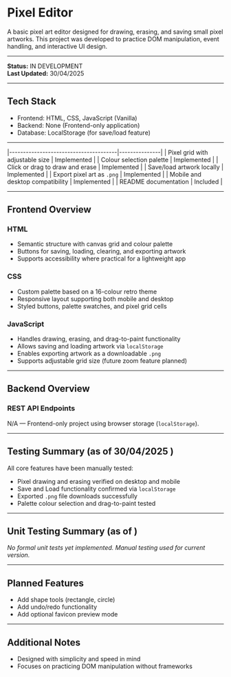 # Pixel Editor

A basic pixel art editor designed for drawing, erasing, and saving small pixel artworks. This project was developed to practice DOM manipulation, event handling, and interactive UI design.

---

**Status:** IN DEVELOPMENT  
**Last Updated:** 30/04/2025

---

## Tech Stack

- Frontend: HTML, CSS, JavaScript (Vanilla)
- Backend: None (Frontend-only application)
- Database: LocalStorage (for save/load feature)

---



|---------------------------------------|---------------|
| Pixel grid with adjustable size      | Implemented   |
| Colour selection palette             | Implemented   |
| Click or drag to draw and erase       | Implemented   |
| Save/load artwork locally             | Implemented   |
| Export pixel art as `.png`            | Implemented   |
| Mobile and desktop compatibility     | Implemented   |
| README documentation                 | Included      |

---

## Frontend Overview

### HTML
- Semantic structure with canvas grid and colour palette
- Buttons for saving, loading, clearing, and exporting artwork
- Supports accessibility where practical for a lightweight app

### CSS
- Custom palette based on a 16-colour retro theme
- Responsive layout supporting both mobile and desktop
- Styled buttons, palette swatches, and pixel grid cells

### JavaScript
- Handles drawing, erasing, and drag-to-paint functionality
- Allows saving and loading artwork via `localStorage`
- Enables exporting artwork as a downloadable `.png`
- Supports adjustable grid size (future zoom feature planned)

---

## Backend Overview

### REST API Endpoints

N/A — Frontend-only project using browser storage (`localStorage`).

---

## Testing Summary (as of 30/04/2025 )

All core features have been manually tested:

- Pixel drawing and erasing verified on desktop and mobile
- Save and Load functionality confirmed via `localStorage`
- Exported `.png` file downloads successfully
- Palette colour selection and drag-to-paint tested

---

## Unit Testing Summary (as of )

_No formal unit tests yet implemented. Manual testing used for current version._

---

## Planned Features

- Add shape tools (rectangle, circle)
- Add undo/redo functionality
- Add optional favicon preview mode

---

## Additional Notes

- Designed with simplicity and speed in mind
- Focuses on practicing DOM manipulation without frameworks

